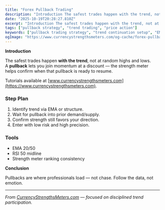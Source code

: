 ```yaml
---
title: "Forex Pullback Trading"
description: "Introduction The safest trades happen with the trend, not at random highs and lows..."
date: "2025-10-19T20:28:27.810Z"
excerpt: "Introduction The safest trades happen with the trend, not at random highs and lows. A pullback lets you join momentum at a discount — the strength meter helps confirm when that pullback is ready to resume. Tutorials available at [www.currencystrengthsmeters.com](https://www.currencystrengthsmeters.com). Step Plan 1. Identify trend via EMA or structure. 2...."
tags: ["pullback strategy", "trend trading", "price action"]
keywords: ["pullback trading strategy", "trend continuation setup", "EMA pullback entry", "forex retracement plan", "currency strength pullbacks"]
ogImage: "https://www.currencystrengthsmeters.com/og-cache/forex-pullback-trading.jpg"
---
```

**Introduction**

The safest trades happen **with the trend**, not at random highs and lows.  
A **pullback** lets you join momentum at a discount — the strength meter helps confirm when that pullback is ready to resume.

Tutorials available at [www.currencystrengthsmeters.com](https://www.currencystrengthsmeters.com).

### Step Plan

1. Identify trend via EMA or structure.  
2. Wait for pullback into prior demand/supply.  
3. Confirm strength still favors your direction.  
4. Enter with low risk and high precision.

### Tools

- EMA 20/50  
- RSI 50 midline  
- Strength meter ranking consistency

**Conclusion**

Pullbacks are where professionals load — not chase. Follow the data, not emotion.

---

*From [CurrencyStrengthsMeters.com](https://www.currencystrengthsmeters.com) — focused on disciplined trend participation.*

